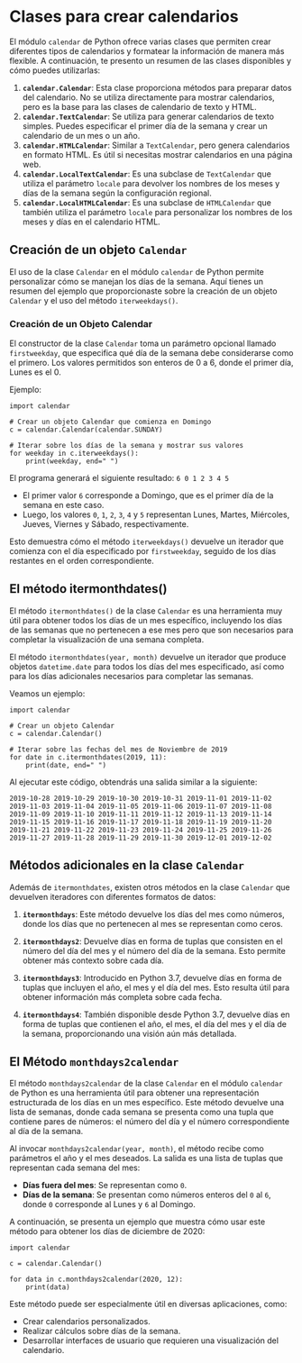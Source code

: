 # Clases para crear calendarios

El módulo `calendar` de Python ofrece varias clases que permiten crear diferentes tipos de calendarios y formatear la información de manera más flexible. A continuación, te presento un resumen de las clases disponibles y cómo puedes utilizarlas:

1. **`calendar.Calendar`**: Esta clase proporciona métodos para preparar datos del calendario. No se utiliza directamente para mostrar calendarios, pero es la base para las clases de calendario de texto y HTML.
2. **`calendar.TextCalendar`**: Se utiliza para generar calendarios de texto simples. Puedes especificar el primer día de la semana y crear un calendario de un mes o un año.
3. **`calendar.HTMLCalendar`**: Similar a `TextCalendar`, pero genera calendarios en formato HTML. Es útil si necesitas mostrar calendarios en una página web.
4. **`calendar.LocalTextCalendar`**: Es una subclase de `TextCalendar` que utiliza el parámetro `locale` para devolver los nombres de los meses y días de la semana según la configuración regional.
5. **`calendar.LocalHTMLCalendar`**: Es una subclase de `HTMLCalendar` que también utiliza el parámetro `locale` para personalizar los nombres de los meses y días en el calendario HTML.

## Creación de un objeto `Calendar`

El uso de la clase `Calendar` en el módulo `calendar` de Python permite personalizar cómo se manejan los días de la semana. Aquí tienes un resumen del ejemplo que proporcionaste sobre la creación de un objeto `Calendar` y el uso del método `iterweekdays()`.

### Creación de un Objeto Calendar

El constructor de la clase `Calendar` toma un parámetro opcional llamado `firstweekday`, que especifica qué día de la semana debe considerarse como el primero. Los valores permitidos son enteros de 0 a 6, donde el primer día, Lunes es el 0.

Ejemplo:

```
import calendar

# Crear un objeto Calendar que comienza en Domingo
c = calendar.Calendar(calendar.SUNDAY)

# Iterar sobre los días de la semana y mostrar sus valores
for weekday in c.iterweekdays():
    print(weekday, end=" ")
```

El programa generará el siguiente resultado:
`6 0 1 2 3 4 5`

* El primer valor `6` corresponde a Domingo, que es el primer día de la semana en este caso.
* Luego, los valores `0`, `1`, `2`, `3`, `4` y `5` representan Lunes, Martes, Miércoles, Jueves, Viernes y Sábado, respectivamente.

Esto demuestra cómo el método `iterweekdays()` devuelve un iterador que comienza con el día especificado por `firstweekday`, seguido de los días restantes en el orden correspondiente.

## El método itermonthdates()

El método `itermonthdates()` de la clase `Calendar` es una herramienta muy útil para obtener todos los días de un mes específico, incluyendo los días de las semanas que no pertenecen a ese mes pero que son necesarios para completar la visualización de una semana completa. 

El método `itermonthdates(year, month)` devuelve un iterador que produce objetos `datetime.date` para todos los días del mes especificado, así como para los días adicionales necesarios para completar las semanas.

Veamos un ejemplo:

```
import calendar

# Crear un objeto Calendar
c = calendar.Calendar()

# Iterar sobre las fechas del mes de Noviembre de 2019
for date in c.itermonthdates(2019, 11):
    print(date, end=" ")
```

Al ejecutar este código, obtendrás una salida similar a la siguiente:

```
2019-10-28 2019-10-29 2019-10-30 2019-10-31 2019-11-01 2019-11-02 2019-11-03 2019-11-04 2019-11-05 2019-11-06 2019-11-07 2019-11-08 2019-11-09 2019-11-10 2019-11-11 2019-11-12 2019-11-13 2019-11-14 2019-11-15 2019-11-16 2019-11-17 2019-11-18 2019-11-19 2019-11-20 2019-11-21 2019-11-22 2019-11-23 2019-11-24 2019-11-25 2019-11-26 2019-11-27 2019-11-28 2019-11-29 2019-11-30 2019-12-01 2019-12-02
```

## Métodos adicionales en la clase `Calendar`

Además de `itermonthdates`, existen otros métodos en la clase `Calendar` que devuelven iteradores con diferentes formatos de datos:

1. **`itermonthdays`**: Este método devuelve los días del mes como números, donde los días que no pertenecen al mes se representan como ceros.

2. **`itermonthdays2`**: Devuelve días en forma de tuplas que consisten en el número del día del mes y el número del día de la semana. Esto permite obtener más contexto sobre cada día.

3. **`itermonthdays3`**: Introducido en Python 3.7, devuelve días en forma de tuplas que incluyen el año, el mes y el día del mes. Esto resulta útil para obtener información más completa sobre cada fecha.

4. **`itermonthdays4`**: También disponible desde Python 3.7, devuelve días en forma de tuplas que contienen el año, el mes, el día del mes y el día de la semana, proporcionando una visión aún más detallada.

## El Método `monthdays2calendar`

El método `monthdays2calendar` de la clase `Calendar` en el módulo `calendar` de Python es una herramienta útil para obtener una representación estructurada de los días en un mes específico. Este método devuelve una lista de semanas, donde cada semana se presenta como una tupla que contiene pares de números: el número del día y el número correspondiente al día de la semana.

Al invocar `monthdays2calendar(year, month)`, el método recibe como parámetros el año y el mes deseados. La salida es una lista de tuplas que representan cada semana del mes:

* **Días fuera del mes**: Se representan como `0`.
* **Días de la semana**: Se presentan como números enteros del `0` al `6`, donde `0` corresponde al Lunes y `6` al Domingo.

A continuación, se presenta un ejemplo que muestra cómo usar este método para obtener los días de diciembre de 2020:

```
import calendar

c = calendar.Calendar()

for data in c.monthdays2calendar(2020, 12):
    print(data)
```

Este método puede ser especialmente útil en diversas aplicaciones, como:

* Crear calendarios personalizados.
* Realizar cálculos sobre días de la semana.
* Desarrollar interfaces de usuario que requieren una visualización del calendario.

